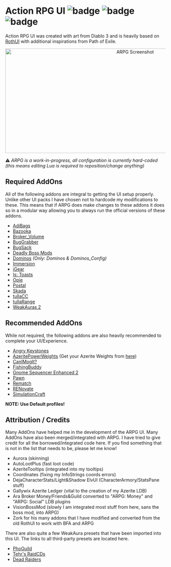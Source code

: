 # Action RPG UI ![badge](https://img.shields.io/badge/coded_by-monkeys-ff69b4.svg?longCache=true&style=popout) ![badge](https://img.shields.io/badge/interface-80300-0099ff.svg?longCache=true&style=popout)  ![badge](https://img.shields.io/badge/license-LGPLv3.0-lightgrey.svg?longCache=true&style=popout)

Action RPG UI was created with art from Diablo 3 and is heavily based on [RothUI](https://www.wowinterface.com/downloads/info9175-RothUIDiablo.html) with additional inspirations from Path of Exile.

<p align="center">
	<img src="./screenshot.gif" alt="ARPG Screenshot" width="800" height="328">
</p>

:warning: *ARPG is a work-in-progress, all configuration is currently hard-coded (this means editing Lua is required to reposition/change anything)*

## Required AddOns
All of the following addons are integral to getting the UI setup properly. Unlike other UI packs I have chosen not to hardcode my modifications to these. This means that if ARPG does make changes to these addons it does so in a modular way allowing you to always run the official versions of these addons.
* [AdiBags](https://www.wowace.com/projects/adibags)
* [Bazooka](https://www.wowace.com/projects/bazooka)
* [Broker_Volume](https://www.wowace.com/projects/data-broker-volume-controle)
* [BugGrabber](https://www.wowace.com/projects/bug-grabber)
* [BugSack](https://www.wowace.com/projects/bugsack)
* [Deadly Boss Mods](https://wow.curseforge.com/projects/deadly-boss-mods)
* [Dominos](https://wow.curseforge.com/projects/dominos) *(Only: Dominos & Dominos_Config)*
* [Immersion](https://wow.curseforge.com/projects/immersion)
* [iGear](https://wow.curseforge.com/projects/igear)
* [Is: Toasts](https://wow.curseforge.com/projects/ls-toasts)
* [Opie](https://wow.curseforge.com/projects/opie)
* [Postal](https://www.wowace.com/projects/postal)
* [Skada](https://www.wowace.com/projects/skada)
* [tullaCC](https://wow.curseforge.com/projects/tullacc)
* [tullaRange](https://wow.curseforge.com/projects/tullarange)
* [WeakAuras 2](https://www.wowace.com/projects/weakauras-2)

## Recommended AddOns
While not required, the following addons are also heavily recommended to complete your UI/Experience.
* [Angry Keystones](https://www.wowace.com/projects/angry-keystones)
* [AzeritePowerWeights](https://wow.curseforge.com/projects/azeritepowerweights) (Get your Azerite Weights from [here](https://bloodmallet.com/))
* [CanIMogIt?](https://wow.curseforge.com/projects/can-i-mog-it)
* [FishingBuddy](https://wow.curseforge.com/projects/fishingbuddy)
* [Gnome Sequencer Enhanced 2](https://wow.curseforge.com/projects/gse-gnome-sequencer-enhanced-advanced-macros)
* [Pawn](https://wow.curseforge.com/projects/pawn)
* [Rematch](https://wow.curseforge.com/projects/rematch)
* [RENovate](https://wow.curseforge.com/projects/renovate-mission-table-extension)
* [SimulationCraft](https://wow.curseforge.com/projects/simulationcraft)

**NOTE: Use Default profiles!**

## Attribution / Credits
Many AddOns have helped me in the development of the ARPG UI. Many AddOns have also been merged/integrated with ARPG. I have tried to give credit for all the borrowed/integrated code here. If you find something that is not in the list that needs to be, please let me know!
* Aurora (skinning)
* AutoLootPlus (fast loot code)
* AzeriteTooltips (integrated into my tooltips)
* Coordinates (fixing my InfoStrings coords errors)
* DejaCharacterStats/Light&Shadow ElvUI (CharacterArmory/StatsPane stuff)
* Gallywix Azerite Ledger (vital to the creation of my Azerite LDB)
* Ara Broker Money/Friends&Guild converted to "ARPG: Money" and "ARPG: Social" LDB plugins
* VisionBossMod (slowly I am integrated most stuff from here, sans the boss mod, into ARPG)
* Zork for his many addons that I have modified and converted from the old RothUI to work with BFA and ARPG

There are also quite a few WeakAura presets that have been imported into this UI. The links to all third-party presets are located here.
* [PhoGuild](https://wago.io/HkjLRrs3W)
* [Tehr's RaidCDs](https://wago.io/RaidCDs)
* [Dead Raiders](https://wago.io/RaiderDeaths)
